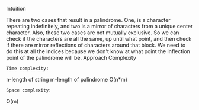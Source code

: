 Intuition

There are two cases that result in a palindrome. One, is a character repeating indefinitely, and two is a mirror of characters from a unique center character. Also, these two cases are not mutually exclusive. So we can check if the characters are all the same, up until what point, and then check if there are mirror reflections of characters around that block. We need to do this at all the indices because we don't know at what point the inflection point of the palindrome will be.
Approach
Complexity

    Time complexity:

n-length of string
m-length of palindrome
O(n\*m)

    Space complexity:

O(m)
